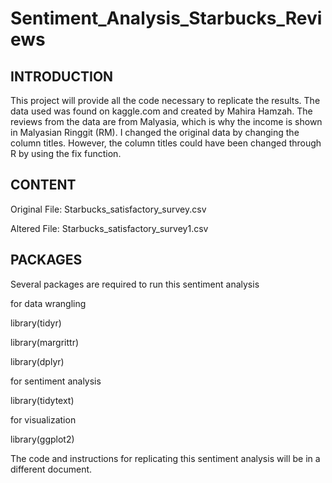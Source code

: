 # Sentiment_Analysis_Starbucks_Reviews


## INTRODUCTION


This project will provide all the code necessary to replicate the results.  The data used was found on kaggle.com and created by Mahira Hamzah.  The reviews from the data are from Malyasia, which is why the income is shown in Malyasian Ringgit (RM).  I changed the original data by changing the column titles.  However, the column titles could have been changed through R by using the fix function.


## CONTENT


Original File: Starbucks_satisfactory_survey.csv

Altered File: Starbucks_satisfactory_survey1.csv


## PACKAGES


Several packages are required to run this sentiment analysis


for data wrangling

library(tidyr)

library(margrittr)

library(dplyr)



for sentiment analysis

library(tidytext)



for visualization

library(ggplot2)


The code and instructions for replicating this sentiment analysis will be in a different document.
